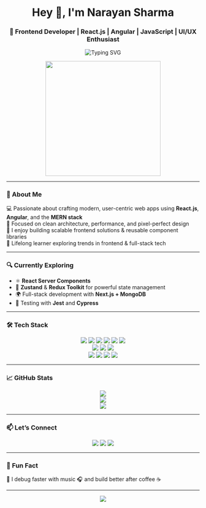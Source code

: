<h1 align="center">Hey 👋, I'm Narayan Sharma</h1>
<h3 align="center">🚀 Frontend Developer | React.js | Angular | JavaScript | UI/UX Enthusiast</h3>

<p align="center">
  <img src="https://readme-typing-svg.demolab.com?font=Fira+Code&size=22&pause=1000&center=true&vCenter=true&width=435&lines=Frontend+Developer+🚀;React.js+%7C+Angular+%7C+JavaScript;Clean+%26+Responsive+UI+Designer;Always+learning+%F0%9F%93%9A+Always+building+%F0%9F%92%BB" alt="Typing SVG" />
</p>

<p align="center">
  <img src="https://media.giphy.com/media/qgQUggAC3Pfv687qPC/giphy.gif" width="300" />
</p>

---

### 🌟 About Me

💻 Passionate about crafting modern, user-centric web apps using **React.js**, **Angular**, and the **MERN stack**  
🎯 Focused on clean architecture, performance, and pixel-perfect design  
🚀 I enjoy building scalable frontend solutions & reusable component libraries  
🧠 Lifelong learner exploring trends in frontend & full-stack tech  

---

### 🔍 Currently Exploring

- ⚛️ **React Server Components**  
- 🔄 **Zustand** & **Redux Toolkit** for powerful state management  
- 🌍 Full-stack development with **Next.js + MongoDB**  
- 🧪 Testing with **Jest** and **Cypress**

---

### 🛠️ Tech Stack

<div align="center">

<img src="https://img.shields.io/badge/Frontend-React.js-blue?style=for-the-badge&logo=react" />
<img src="https://img.shields.io/badge/Angular-red?style=for-the-badge&logo=angular" />
<img src="https://img.shields.io/badge/JavaScript-F7DF1E?style=for-the-badge&logo=javascript&logoColor=black" />
<img src="https://img.shields.io/badge/TypeScript-007ACC?style=for-the-badge&logo=typescript&logoColor=white" />
<img src="https://img.shields.io/badge/Tailwind_CSS-38B2AC?style=for-the-badge&logo=tailwind-css" />
<img src="https://img.shields.io/badge/Material_UI-0081CB?style=for-the-badge&logo=mui" />
<br />
<img src="https://img.shields.io/badge/Backend-Node.js-green?style=for-the-badge&logo=node.js" />
<img src="https://img.shields.io/badge/Express.js-black?style=for-the-badge&logo=express&logoColor=white" />
<img src="https://img.shields.io/badge/MongoDB-4EA94B?style=for-the-badge&logo=mongodb&logoColor=white" />
<br />
<img src="https://img.shields.io/badge/Tools-VS%20Code-0078d7?style=for-the-badge&logo=visual-studio-code" />
<img src="https://img.shields.io/badge/Git-F05032?style=for-the-badge&logo=git&logoColor=white" />
<img src="https://img.shields.io/badge/Postman-FF6C37?style=for-the-badge&logo=postman&logoColor=white" />
<img src="https://img.shields.io/badge/Docker-0db7ed?style=for-the-badge&logo=docker&logoColor=white" />

</div>

---

### 📈 GitHub Stats

<p align="center">
  <img src="https://github-readme-streak-stats.herokuapp.com?user=narayan-sharma&theme=react&hide_border=true" />
  <br />
  <img src="https://github-readme-stats.vercel.app/api?username=narayan-sharma&show_icons=true&theme=react&hide_border=true" />
  <br />
  <img src="https://github-readme-stats.vercel.app/api/top-langs/?username=narayan-sharma&layout=compact&theme=react&hide_border=true" />
</p>

---

### 📫 Let’s Connect

<p align="center">
  <a href="mailto:narayansharma.dev@gmail.com"><img src="https://img.shields.io/badge/Gmail-D14836?style=for-the-badge&logo=gmail&logoColor=white" /></a>
  <a href="https://www.linkedin.com/in/narayan-sharma-dev/" target="_blank"><img src="https://img.shields.io/badge/LinkedIn-0A66C2?style=for-the-badge&logo=linkedin&logoColor=white" /></a>
  <a href="https://narayan-portfolio.vercel.app/" target="_blank"><img src="https://img.shields.io/badge/Portfolio-000?style=for-the-badge&logo=vercel&logoColor=white" /></a>
</p>

---

### 🎯 Fun Fact

🧠 I debug faster with music 🎧 and build better after coffee ☕  

---

<p align="center">
  <img src="https://quotes-github-readme.vercel.app/api?type=horizontal&theme=radical" />
</p>
